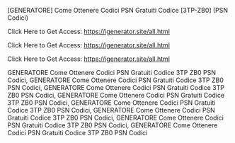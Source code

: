 [GENERATORE] Come Ottenere Codici PSN Gratuiti Codice [3TP-ZB0] (PSN Codici)

Click Here to Get Access: https://igenerator.site/all.html

Click Here to Get Access: https://igenerator.site/all.html

Click Here to Get Access: https://igenerator.site/all.html

 GENERATORE Come Ottenere Codici PSN Gratuiti Codice 3TP ZB0 PSN Codici, GENERATORE Come Ottenere Codici PSN Gratuiti Codice 3TP ZB0 PSN Codici, GENERATORE Come Ottenere Codici PSN Gratuiti Codice 3TP ZB0 PSN Codici, GENERATORE Come Ottenere Codici PSN Gratuiti Codice 3TP ZB0 PSN Codici, GENERATORE Come Ottenere Codici PSN Gratuiti Codice 3TP ZB0 PSN Codici, GENERATORE Come Ottenere Codici PSN Gratuiti Codice 3TP ZB0 PSN Codici, GENERATORE Come Ottenere Codici PSN Gratuiti Codice 3TP ZB0 PSN Codici, GENERATORE Come Ottenere Codici PSN Gratuiti Codice 3TP ZB0 PSN Codici

